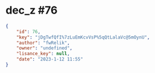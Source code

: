 
# dec_z #76
                
```JSON
{
    "id": 76,
    "key": "jDgTwfQfI%7zLuEmKcvVsP%5qQtLalaVc@5mOynU",
    "author": "fwRelik",
    "owner": "undefined",
    "lisance_key": null,
    "date": "2023-1-12 11:55"
}
```
    